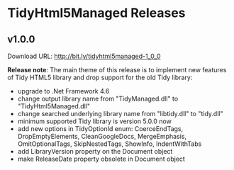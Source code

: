# TidyHtml5Managed Releases

## v1.0.0

Download URL: http://bit.ly/tidyhtml5managed-1_0_0

**Release note**:
The main theme of this release is to implement new features of Tidy HTML5 library
and drop support for the old Tidy library:
- upgrade to .Net Framework 4.6
- change output library name from "TidyManaged.dll" to "TidyHtml5Managed.dll"
- change searched underlying library name from "libtidy.dll" to "tidy.dll"
- minimum supported Tidy library is version 5.0.0 now
- add new options in TidyOptionId enum: CoerceEndTags, DropEmptyElements, CleanGoogleDocs,
MergeEmphasis, OmitOptionalTags, SkipNestedTags, ShowInfo, IndentWithTabs
- add LibraryVersion property on the Document object
- make ReleaseDate property obsolete in Document object
